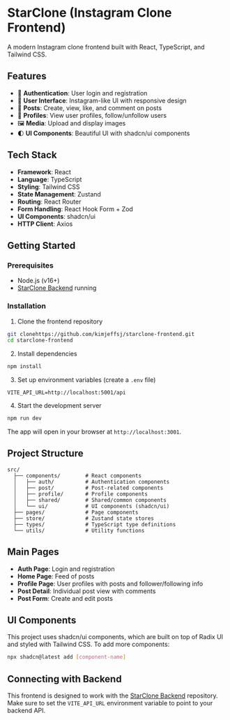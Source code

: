 # StarClone (Instagram Clone Frontend)

A modern Instagram clone frontend built with React, TypeScript, and Tailwind CSS.

## Features

- 🔐 **Authentication**: User login and registration
- 📱 **User Interface**: Instagram-like UI with responsive design
- 📝 **Posts**: Create, view, like, and comment on posts
- 👥 **Profiles**: View user profiles, follow/unfollow users
- 🖼️ **Media**: Upload and display images
- 🌓 **UI Components**: Beautiful UI with shadcn/ui components

## Tech Stack

- **Framework**: React
- **Language**: TypeScript
- **Styling**: Tailwind CSS
- **State Management**: Zustand
- **Routing**: React Router
- **Form Handling**: React Hook Form + Zod
- **UI Components**: shadcn/ui
- **HTTP Client**: Axios

## Getting Started

### Prerequisites

- Node.js (v16+)
- [StarClone Backend](https://github.com/your-username/starclone-backend) running

### Installation

1. Clone the frontend repository

```bash
git clonehttps://github.com/kimjeffsj/starclone-frontend.git
cd starclone-frontend
```

2. Install dependencies

```bash
npm install
```

3. Set up environment variables (create a `.env` file)

```
VITE_API_URL=http://localhost:5001/api
```

4. Start the development server

```bash
npm run dev
```

The app will open in your browser at `http://localhost:3001`.

## Project Structure

```
src/
  ├── components/        # React components
  │   ├── auth/          # Authentication components
  │   ├── post/          # Post-related components
  │   ├── profile/       # Profile components
  │   ├── shared/        # Shared/common components
  │   └── ui/            # UI components (shadcn/ui)
  ├── pages/             # Page components
  ├── store/             # Zustand state stores
  ├── types/             # TypeScript type definitions
  └── utils/             # Utility functions
```

## Main Pages

- **Auth Page**: Login and registration
- **Home Page**: Feed of posts
- **Profile Page**: User profiles with posts and follower/following info
- **Post Detail**: Individual post view with comments
- **Post Form**: Create and edit posts

## UI Components

This project uses shadcn/ui components, which are built on top of Radix UI and styled with Tailwind CSS. To add more components:

```bash
npx shadcn@latest add [component-name]
```

## Connecting with Backend

This frontend is designed to work with the [StarClone Backend](https://github.com/your-username/starclone-backend) repository. Make sure to set the `VITE_API_URL` environment variable to point to your backend API.
